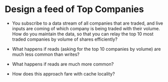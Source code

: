 # Design a feed of Top Companies

- You subscribe to a data stream of all companies that are traded, and live inputs are coming of which company is being traded with their volume. How do you maintain the data, so that you can relay the top 10 most traded companies by volume of shares efficiently?

- What happens if reads (asking for the top 10 companies by volume) are much less common than writes?

- What happens if reads are much more common?

- How does this approach fare with cache locality?
